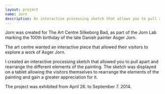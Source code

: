 ```yaml
---
layout: project
name: Jorn
description: An interactive processing sketch that allows you to pull apart and rearrange a painting
---
```


Jorn was created for The Art Centre Silkeborg Bad, as part of the Jorn Lab marking the 100th birthday of the late Danish painter Asger Jorn.

The art centre wanted an interactive piece that allowed their visitors to explore a work of Asger Jorn.

I created an interactive processing sketch that allowed you to pull apart and rearrange the different elements of the painting. The sketch was displayed on a tablet allowing the visitors themselves to rearrange the elements of the painting and gain a greater appreciation for it.

The project was exhibited from April 26. to September 7. 2014.
